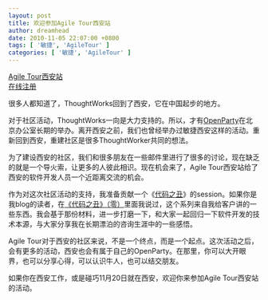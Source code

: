 ```yaml
---
layout: post
title: 欢迎参加Agile Tour西安站
author: dreamhead
date: 2010-11-05 22:07:00 +0800
tags: [ '敏捷', 'AgileTour' ]
categories: [ '敏捷', 'AgileTour' ]
---
```


[Agile Tour西安站  
](http://agiletourchina.agilewizard.org/xian/)[在线注册](http://agiletour.org/cn/agilechina_registration.html)  
  
很多人都知道了，ThoughtWorks回到了西安，它在中国起步的地方。  
  
对于社区活动，ThoughtWorks一向是大力支持的。所以，才有[OpenParty](http://www.beijing-open-party.org/)在北京办公室长期的举办。离开西安之前，我们也曾经举办过敏捷西安这样的活动。重新回到西安，重建社区是很多ThoughtWorker共同的想法。  
  
为了建设西安的社区，我们和很多朋友在一些邮件里进行了很多的讨论，现在缺乏的就是一个导火索，让更多的人彼此相识。现在机会来了，Agile Tour西安站给了西安的软件开发人员一个近距离交流的机会。  
  
作为对这次社区活动的支持，我准备贡献一个《[代码之丑](http://dreamhead.blogbus.com/tag/%E4%BB%A3%E7%A0%81%E4%B9%8B%E4%B8%91/)》的session。如果你是我blog的读者，在[《代码之丑》（零）](http://dreamhead.blogbus.com/logs/80223223.html)里面我说过，这个系列来自我给客户讲的一些东西。我会基于那份材料，进一步打磨一下，和大家一起回归一下软件开发的技术本源，与大家分享我在长期漂泊的咨询生涯中的一些感悟。  
  
Agile Tour对于西安的社区来说，不是一个终点，而是一个起点。这次活动之后，会有更多的活动，西安也会有属于自己的OpenParty。在那里，你可以大开眼界，也可以分享心得，可以认识牛人，也可以结交朋友。  
  
如果你在西安工作，或是碰巧11月20日就在西安，欢迎你来参加Agile Tour西安站的活动。


